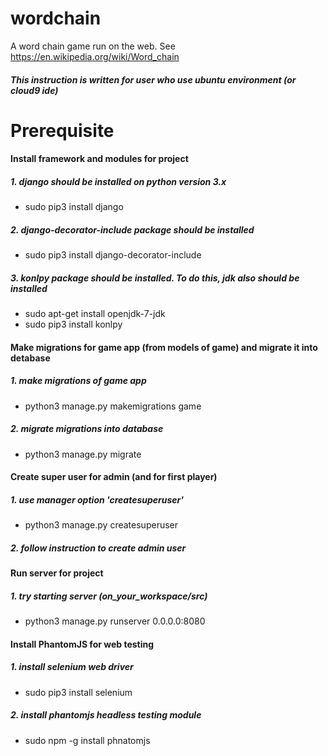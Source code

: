 # wordchain
A word chain game run on the web. See https://en.wikipedia.org/wiki/Word_chain

##### This instruction is written for user who use ubuntu environment (or cloud9 ide)

# Prerequisite
#### Install framework and modules for project
##### 1. django should be installed on python version 3.x
  * sudo pip3 install django

##### 2. django-decorator-include package should be installed
  * sudo pip3 install django-decorator-include

##### 3. konlpy package should be installed. To do this, jdk also should be installed
  * sudo apt-get install openjdk-7-jdk
  * sudo pip3 install konlpy

#### Make migrations for game app (from models of game) and migrate it into detabase
##### 1. make migrations of game app
  * python3 manage.py makemigrations game

##### 2. migrate migrations into database
  * python3 manage.py migrate

#### Create super user for admin (and for first player)
##### 1. use manager option 'createsuperuser'
  * python3 manage.py createsuperuser

##### 2. follow instruction to create admin user

#### Run server for project
##### 1. try starting server (on_your_workspace/src)
  * python3 manage.py runserver 0.0.0.0:8080

#### Install PhantomJS for web testing
##### 1. install selenium web driver
  * sudo pip3 install selenium

##### 2. install phantomjs headless testing module
  * sudo npm -g install phnatomjs
